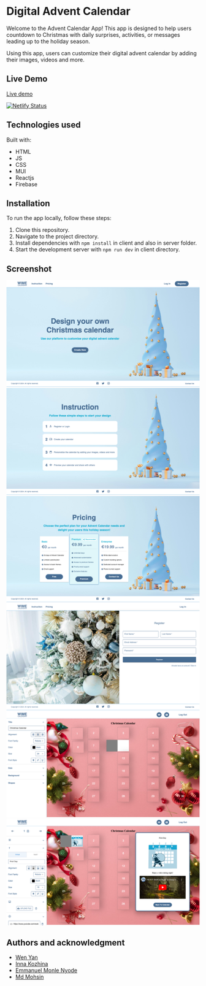 # Digital Advent Calendar

Welcome to the Advent Calendar App! This app is designed to help users countdown to Christmas with daily surprises, activities, or messages leading up to the holiday season.

Using this app, users can customize their digital advent calendar by adding their images, videos and more.

## Live Demo

[Live demo](https://digital-calendar-wen.netlify.app/)

[![Netlify Status](https://api.netlify.com/api/v1/badges/1f29cbc0-98b8-49bf-816f-aa41ce88fb15/deploy-status?branch=main)](https://app.netlify.com/sites/digital-calendar-wen/deploys)

## Technologies used

Built with:

- HTML
- JS
- CSS
- MUI
- Reactjs
- Firebase

## Installation

To run the app locally, follow these steps:

1. Clone this repository.
2. Navigate to the project directory.
3. Install dependencies with `npm install` in client and also in server folder.
4. Start the development server with `npm run dev` in client directory.

## Screenshot

![Landing page](./client/src/assets/landingpage.png)
![Instruction](./client/src/assets/instruction.png)
![Pricing](./client/src/assets/pricing.png)
![Register](./client/src/assets/register.png)
![Editor](./client/src/assets/editor.png)
![Hatch Editor](./client/src/assets/hatcheditor.png)

## Authors and acknowledgment

- [Wen Yan](https://github.com/SelinYan)
- [Inna Kozhina](https://github.com/Kozhinna)
- [Emmanuel Monle Nyode](https://github.com/webAfrique)
- [Md Mohsin](https://github.com/mohsinrony)
